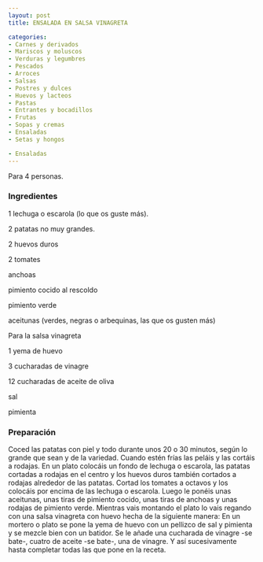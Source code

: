 ```yaml
---
layout: post
title: ENSALADA EN SALSA VINAGRETA

categories:
- Carnes y derivados
- Mariscos y moluscos
- Verduras y legumbres
- Pescados
- Arroces
- Salsas
- Postres y dulces
- Huevos y lacteos
- Pastas
- Entrantes y bocadillos
- Frutas
- Sopas y cremas
- Ensaladas
- Setas y hongos

- Ensaladas
---
```

Para 4 personas.

<h3>Ingredientes</h3>
1 lechuga o escarola (lo que os guste más).

2 patatas no muy grandes.

2 huevos duros

2 tomates

anchoas

pimiento cocido al rescoldo

pimiento verde

aceitunas (verdes, negras o arbequinas, las que os gusten más)

Para la salsa vinagreta

1 yema de huevo

3 cucharadas de vinagre

12 cucharadas de aceite de oliva

sal

pimienta

<h3>Preparación</h3>
Coced las patatas con piel y todo durante unos 20 o 30 minutos, según lo grande que sean y de la variedad. Cuando estén frías las peláis y las cortáis a rodajas. En un plato colocáis un fondo de lechuga o escarola, las patatas cortadas a rodajas en el centro y los huevos duros también cortados a rodajas alrededor de las patatas. Cortad los tomates a octavos y los colocáis por encima de las lechuga o escarola. Luego le ponéis unas aceitunas, unas tiras de pimiento cocido, unas tiras de anchoas y unas rodajas de pimiento verde. Mientras vais montando el plato lo vais regando con una salsa vinagreta con huevo hecha de la siguiente manera: En un mortero o plato se pone la yema de huevo con un pellizco de sal y pimienta y se mezcle bien con un batidor. Se le añade una cucharada de vinagre -se bate-, cuatro de aceite -se bate-, una de vinagre. Y así sucesivamente hasta completar todas las que pone en la receta.

